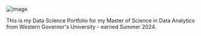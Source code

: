 ![image](https://github.com/jschmidt1041/Data-Portfolio/assets/134094475/02105545-f777-4115-8554-47a072042322)


This is my Data Science Portfolio for my Master of Science in Data Analytics from Western Governor's University - earned Summer 2024.

